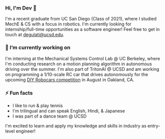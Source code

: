 ### Hi, I'm Dev 👋

I'm a recent graduate from UC San Diego (Class of 2021), where I studied MechE & CS with a focus in robotics. I'm currently looking for internship/full-time opportunities as a software engineer! Feel free to get in touch at degulati@ucsd.edu.

### 🔭 I’m currently working on

I'm interning at the Mechanical Systems Control Lab @ UC Berkeley, where I'm conducting research on a motion planning algorithm in autonomous driving over the summer. I'm also part of TritonAI @ UCSD and am working on programming a 1/10-scale RC car that drives autonomously for the upcoming [DIY Robocars competition](https://www.meetup.com/DIYRobocars/events/278392566/) in August in Oakland, CA.

### ⚡ Fun facts

* I like to run & play tennis
* I'm trilingual and can speak English, Hindi, & Japanese
* I was part of a dance team @ UCSD

I'm excited to learn and apply my knowledge and skills in industry as entry-level engineer!

<!--
**degulati/degulati** is a ✨ _special_ ✨ repository because its `README.md` (this file) appears on your GitHub profile.

Here are some ideas to get you started:

- 🔭 I’m currently working on ...
- 🌱 I’m currently learning ...
- 👯 I’m looking to collaborate on ...
- 🤔 I’m looking for help with ...
- 💬 Ask me about ...
- 📫 How to reach me: ...
- 😄 Pronouns: ...
- ⚡ Fun fact: ...
-->
